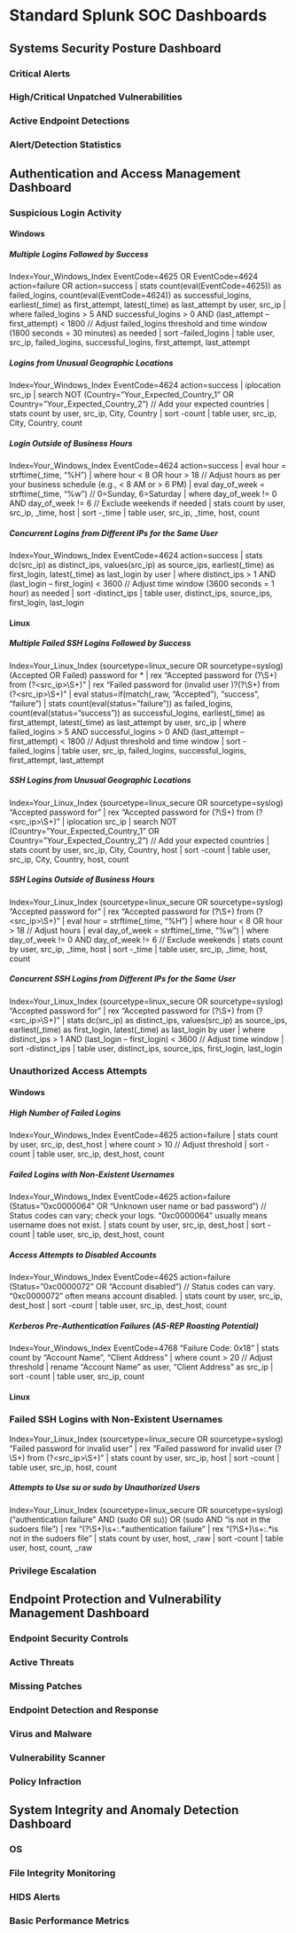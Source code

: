 # Standard Splunk SOC Dashboards

## Systems Security Posture Dashboard

### Critical Alerts

### High/Critical Unpatched Vulnerabilities

### Active Endpoint Detections

### Alert/Detection Statistics

## Authentication and Access Management Dashboard

### Suspicious Login Activity

#### Windows

##### Multiple Logins Followed by Success

Index=Your_Windows_Index EventCode=4625 OR EventCode=4624 action=failure OR action=success
| stats count(eval(EventCode=4625)) as failed_logins, count(eval(EventCode=4624)) as successful_logins, earliest(_time) as first_attempt, latest(_time) as last_attempt by user, src_ip
| where failed_logins > 5 AND successful_logins > 0 AND (last_attempt – first_attempt) < 1800  // Adjust failed_logins threshold and time window (1800 seconds = 30 minutes) as needed
| sort -failed_logins
| table user, src_ip, failed_logins, successful_logins, first_attempt, last_attempt

##### Logins from Unusual Geographic Locations

Index=Your_Windows_Index EventCode=4624 action=success
| iplocation src_ip
| search NOT (Country=”Your_Expected_Country_1” OR Country=”Your_Expected_Country_2”) // Add your expected countries
| stats count by user, src_ip, City, Country
| sort -count
| table user, src_ip, City, Country, count

##### Login Outside of Business Hours

Index=Your_Windows_Index EventCode=4624 action=success
| eval hour = strftime(_time, “%H”)
| where hour < 8 OR hour > 18 // Adjust hours as per your business schedule (e.g., < 8 AM or > 6 PM)
| eval day_of_week = strftime(_time, “%w”) // 0=Sunday, 6=Saturday
| where day_of_week != 0 AND day_of_week != 6 // Exclude weekends if needed
| stats count by user, src_ip, _time, host
| sort -_time
| table user, src_ip, _time, host, count

##### Concurrent Logins from Different IPs for the Same User

Index=Your_Windows_Index EventCode=4624 action=success
| stats dc(src_ip) as distinct_ips, values(src_ip) as source_ips, earliest(_time) as first_login, latest(_time) as last_login by user
| where distinct_ips > 1 AND (last_login – first_login) < 3600 // Adjust time window (3600 seconds = 1 hour) as needed
| sort -distinct_ips
| table user, distinct_ips, source_ips, first_login, last_login

#### Linux

##### Multiple Failed SSH Logins Followed by Success

Index=Your_Linux_Index (sourcetype=linux_secure OR sourcetype=syslog) (Accepted OR Failed) password for *
| rex “Accepted password for (?<user>\S+) from (?<src_ip>\S+)”
| rex “Failed password for (invalid user )?(?<user>\S+) from (?<src_ip>\S+)”
| eval status=if(match(_raw, “Accepted”), “success”, “failure”)
| stats count(eval(status=”failure”)) as failed_logins, count(eval(status=”success”)) as successful_logins, earliest(_time) as first_attempt, latest(_time) as last_attempt by user, src_ip
| where failed_logins > 5 AND successful_logins > 0 AND (last_attempt – first_attempt) < 1800 // Adjust threshold and time window
| sort -failed_logins
| table user, src_ip, failed_logins, successful_logins, first_attempt, last_attempt

##### SSH Logins from Unusual Geographic Locations

Index=Your_Linux_Index (sourcetype=linux_secure OR sourcetype=syslog) “Accepted password for”
| rex “Accepted password for (?<user>\S+) from (?<src_ip>\S+)”
| iplocation src_ip
| search NOT (Country=”Your_Expected_Country_1” OR Country=”Your_Expected_Country_2”) // Add your expected countries
| stats count by user, src_ip, City, Country, host
| sort -count
| table user, src_ip, City, Country, host, count

##### SSH Logins Outside of Business Hours

Index=Your_Linux_Index (sourcetype=linux_secure OR sourcetype=syslog) “Accepted password for”
| rex “Accepted password for (?<user>\S+) from (?<src_ip>\S+)”
| eval hour = strftime(_time, “%H”)
| where hour < 8 OR hour > 18 // Adjust hours
| eval day_of_week = strftime(_time, “%w”)
| where day_of_week != 0 AND day_of_week != 6 // Exclude weekends
| stats count by user, src_ip, _time, host
| sort -_time
| table user, src_ip, _time, host, count

##### Concurrent SSH Logins from Different IPs for the Same User

Index=Your_Linux_Index (sourcetype=linux_secure OR sourcetype=syslog) “Accepted password for”
| rex “Accepted password for (?<user>\S+) from (?<src_ip>\S+)”
| stats dc(src_ip) as distinct_ips, values(src_ip) as source_ips, earliest(_time) as first_login, latest(_time) as last_login by user
| where distinct_ips > 1 AND (last_login – first_login) < 3600 // Adjust time window
| sort -distinct_ips
| table user, distinct_ips, source_ips, first_login, last_login

### Unauthorized Access Attempts

#### Windows

##### High Number of Failed Logins

Index=Your_Windows_Index EventCode=4625 action=failure
| stats count by user, src_ip, dest_host
| where count > 10 // Adjust threshold
| sort -count
| table user, src_ip, dest_host, count

##### Failed Logins with Non-Existent Usernames

Index=Your_Windows_Index EventCode=4625 action=failure (Status=”0xc0000064” OR “Unknown user name or bad password”) // Status codes can vary; check your logs. “0xc0000064” usually means username does not exist.
| stats count by user, src_ip, dest_host
| sort -count
| table user, src_ip, dest_host, count

##### Access Attempts to Disabled Accounts

Index=Your_Windows_Index EventCode=4625 action=failure (Status=”0xc0000072” OR “Account disabled”) // Status codes can vary. “0xc0000072” often means account disabled.
| stats count by user, src_ip, dest_host
| sort -count
| table user, src_ip, dest_host, count

##### Kerberos Pre-Authentication Failures (AS-REP Roasting Potential)

Index=Your_Windows_Index EventCode=4768 “Failure Code: 0x18”
| stats count by “Account Name”, “Client Address”
| where count > 20 // Adjust threshold
| rename “Account Name” as user, “Client Address” as src_ip
| sort -count
| table user, src_ip, count

#### Linux

### Failed SSH Logins with Non-Existent Usernames

Index=Your_Linux_Index (sourcetype=linux_secure OR sourcetype=syslog) “Failed password for invalid user”
| rex “Failed password for invalid user (?<user>\S+) from (?<src_ip>\S+)”
| stats count by user, src_ip, host
| sort -count
| table user, src_ip, host, count

##### Attempts to Use su or sudo by Unauthorized Users

Index=Your_Linux_Index (sourcetype=linux_secure OR sourcetype=syslog) (“authentication failure” AND (sudo OR su)) OR (sudo AND “is not in the sudoers file”)
| rex “(?<user>\S+)\s+:.*authentication failure”
| rex “(?<user>\S+)\s+:.*is not in the sudoers file”
| stats count by user, host, _raw
| sort -count
| table user, host, count, _raw

### Privilege Escalation

## Endpoint Protection and Vulnerability Management Dashboard

### Endpoint Security Controls

### Active Threats

### Missing Patches

### Endpoint Detection and Response

### Virus and Malware

### Vulnerability Scanner

### Policy Infraction

## System Integrity and Anomaly Detection Dashboard

### OS

### File Integrity Monitoring

### HIDS Alerts

### Basic Performance Metrics
